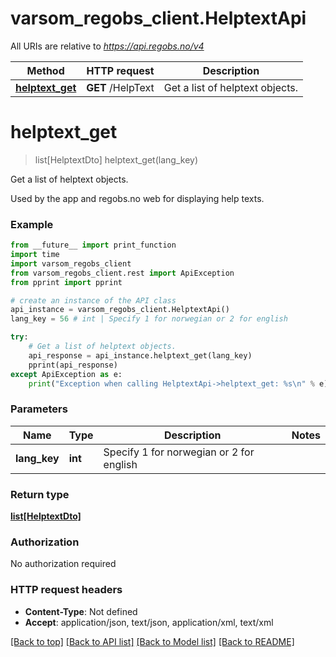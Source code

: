 # varsom_regobs_client.HelptextApi

All URIs are relative to *https://api.regobs.no/v4*

Method | HTTP request | Description
------------- | ------------- | -------------
[**helptext_get**](HelptextApi.md#helptext_get) | **GET** /HelpText | Get a list of helptext objects.

# **helptext_get**
> list[HelptextDto] helptext_get(lang_key)

Get a list of helptext objects.

Used by the app and regobs.no web for displaying help texts.

### Example
```python
from __future__ import print_function
import time
import varsom_regobs_client
from varsom_regobs_client.rest import ApiException
from pprint import pprint

# create an instance of the API class
api_instance = varsom_regobs_client.HelptextApi()
lang_key = 56 # int | Specify 1 for norwegian or 2 for english

try:
    # Get a list of helptext objects.
    api_response = api_instance.helptext_get(lang_key)
    pprint(api_response)
except ApiException as e:
    print("Exception when calling HelptextApi->helptext_get: %s\n" % e)
```

### Parameters

Name | Type | Description  | Notes
------------- | ------------- | ------------- | -------------
 **lang_key** | **int**| Specify 1 for norwegian or 2 for english | 

### Return type

[**list[HelptextDto]**](HelptextDto.md)

### Authorization

No authorization required

### HTTP request headers

 - **Content-Type**: Not defined
 - **Accept**: application/json, text/json, application/xml, text/xml

[[Back to top]](#) [[Back to API list]](../README.md#documentation-for-api-endpoints) [[Back to Model list]](../README.md#documentation-for-models) [[Back to README]](../README.md)

